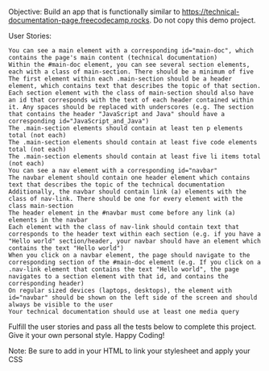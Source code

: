 

Objective: Build an app that is functionally similar to https://technical-documentation-page.freecodecamp.rocks. Do not copy this demo project.

User Stories:

    You can see a main element with a corresponding id="main-doc", which contains the page's main content (technical documentation)
    Within the #main-doc element, you can see several section elements, each with a class of main-section. There should be a minimum of five
    The first element within each .main-section should be a header element, which contains text that describes the topic of that section.
    Each section element with the class of main-section should also have an id that corresponds with the text of each header contained within it. Any spaces should be replaced with underscores (e.g. The section that contains the header "JavaScript and Java" should have a corresponding id="JavaScript_and_Java")
    The .main-section elements should contain at least ten p elements total (not each)
    The .main-section elements should contain at least five code elements total (not each)
    The .main-section elements should contain at least five li items total (not each)
    You can see a nav element with a corresponding id="navbar"
    The navbar element should contain one header element which contains text that describes the topic of the technical documentation
    Additionally, the navbar should contain link (a) elements with the class of nav-link. There should be one for every element with the class main-section
    The header element in the #navbar must come before any link (a) elements in the navbar
    Each element with the class of nav-link should contain text that corresponds to the header text within each section (e.g. if you have a "Hello world" section/header, your navbar should have an element which contains the text "Hello world")
    When you click on a navbar element, the page should navigate to the corresponding section of the #main-doc element (e.g. If you click on a .nav-link element that contains the text "Hello world", the page navigates to a section element with that id, and contains the corresponding header)
    On regular sized devices (laptops, desktops), the element with id="navbar" should be shown on the left side of the screen and should always be visible to the user
    Your technical documentation should use at least one media query

Fulfill the user stories and pass all the tests below to complete this project. Give it your own personal style. Happy Coding!

Note: Be sure to add <link rel="stylesheet" href="styles.css"> in your HTML to link your stylesheet and apply your CSS
